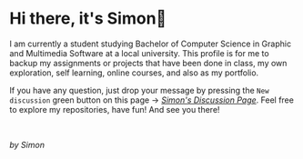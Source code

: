 # Hi there, it's Simon👋

I am currently a student studying Bachelor of Computer Science in Graphic and Multimedia Software at a local university. This profile is for me to backup my assignments or projects that have been done in class, my own exploration, self learning, online courses, and also as my portfolio.

If you have any question, just drop your message by pressing the `New discussion` green button on this page → *[Simon's Discussion Page](https://github.com/simonnchong/simonnchong/discussions)*. Feel free to explore my repositories, have fun! And see you there!

<br>

_by Simon_
